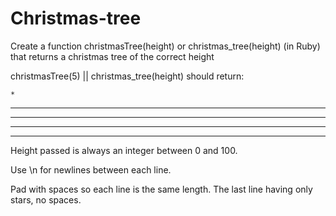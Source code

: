 # Christmas-tree

Create a function christmasTree(height) or christmas_tree(height) (in Ruby) that returns a christmas tree of the correct height

christmasTree(5) || christmas_tree(height) should return:

    *    
   ***   
  *****  
 ******* 
*********
Height passed is always an integer between 0 and 100.

Use \n for newlines between each line.

Pad with spaces so each line is the same length. The last line having only stars, no spaces.
